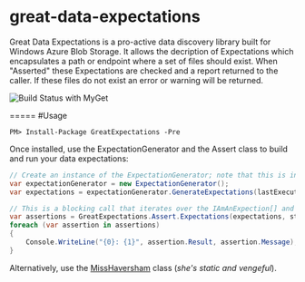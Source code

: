 great-data-expectations
=======================

Great Data Expectations is a pro-active data discovery library built for Windows Azure Blob Storage. It allows the decription of Expectations which encapsulates a path or endpoint where a set of files should exist. When "Asserted" these Expectations are checked and a report returned to the caller. If these files do not exist an error or warning will be returned.

![Build Status with MyGet](https://www.myget.org/BuildSource/Badge/great-expectations?identifier=24e54932-fb0d-40f7-9ffc-a11aaea548f1)

=====
#Usage

```
PM> Install-Package GreatExpectations -Pre
```

Once installed, use the ExpectationGenerator and the Assert class to build and run your data expectations:

```csharp
// Create an instance of the ExpectationGenerator; note that this is instance to allow for variant implementations
var expectationGenerator = new ExpectationGenerator();
var expectations = expectationGenerator.GenerateExpectations(lastExecutionEpoch, endDateTime, dataSetPrefix, minFileExpectation, maxFileExpectation, customVariableFormat);

// This is a blocking call that iterates over the IAmAnExpection[] and returns Assertions (Results alongside Expectations)
var assertions = GreatExpectations.Assert.Expectations(expectations, storageAccount, containerName).ToArray();
foreach (var assertion in assertions)
{
    Console.WriteLine("{0}: {1}", assertion.Result, assertion.Message);
}
```

Alternatively, use the [MissHaversham](http://en.wikipedia.org/wiki/Miss_Havisham) class (*she's static and vengeful*).  
